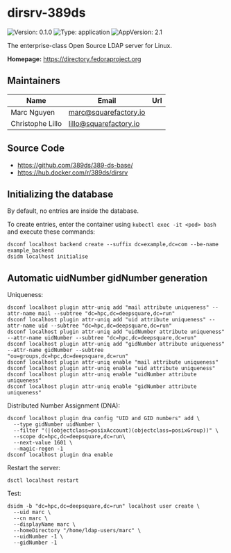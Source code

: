 # dirsrv-389ds

![Version: 0.1.0](https://img.shields.io/badge/Version-0.1.0-informational?style=flat-square) ![Type: application](https://img.shields.io/badge/Type-application-informational?style=flat-square) ![AppVersion: 2.1](https://img.shields.io/badge/AppVersion-2.1-informational?style=flat-square)

The enterprise-class Open Source LDAP server for Linux.

**Homepage:** <https://directory.fedoraproject.org>

## Maintainers

| Name             | Email                    | Url |
| ---------------- | ------------------------ | --- |
| Marc Nguyen      | <marc@squarefactory.io>  |     |
| Christophe Lillo | <lillo@squarefactory.io> |     |

## Source Code

- <https://github.com/389ds/389-ds-base/>
- <https://hub.docker.com/r/389ds/dirsrv>

## Initializing the database

By default, no entries are inside the database.

To create entries, enter the container using `kubectl exec -it <pod> bash` and execute these commands:

```shell
dsconf localhost backend create --suffix dc=example,dc=com --be-name example_backend
dsidm localhost initialise
```

## Automatic uidNumber gidNumber generation

Uniqueness:

```shell
dsconf localhost plugin attr-uniq add "mail attribute uniqueness" --attr-name mail --subtree "dc=hpc,dc=deepsquare,dc=run"
dsconf localhost plugin attr-uniq add "uid attribute uniqueness" --attr-name uid --subtree "dc=hpc,dc=deepsquare,dc=run"
dsconf localhost plugin attr-uniq add "uidNumber attribute uniqueness" --attr-name uidNumber --subtree "dc=hpc,dc=deepsquare,dc=run"
dsconf localhost plugin attr-uniq add "gidNumber attribute uniqueness" --attr-name gidNumber --subtree "ou=groups,dc=hpc,dc=deepsquare,dc=run"
dsconf localhost plugin attr-uniq enable "mail attribute uniqueness"
dsconf localhost plugin attr-uniq enable "uid attribute uniqueness"
dsconf localhost plugin attr-uniq enable "uidNumber attribute uniqueness"
dsconf localhost plugin attr-uniq enable "gidNumber attribute uniqueness"
```

Distributed Number Assignment (DNA):

```shell
dsconf localhost plugin dna config "UID and GID numbers" add \
  --type gidNumber uidNumber \
  --filter "(|(objectclass=posixAccount)(objectclass=posixGroup))" \
  --scope dc=hpc,dc=deepsquare,dc=run\
  --next-value 1601 \
  --magic-regen -1
dsconf localhost plugin dna enable
```

Restart the server:

```shell
dsctl localhost restart
```

Test:

```shell
dsidm -b "dc=hpc,dc=deepsquare,dc=run" localhost user create \
  --uid marc \
  --cn marc \
  --displayName marc \
  --homeDirectory "/home/ldap-users/marc" \
  --uidNumber -1 \
  --gidNumber -1
```
